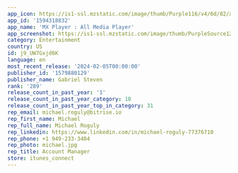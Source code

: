 ```yaml
---
app_icon: https://is1-ssl.mzstatic.com/image/thumb/Purple116/v4/6d/82/ac/6d82ac03-715e-cdd5-3e0b-d2d354aacde3/AppIcon-0-0-1x_U007emarketing-0-10-0-0-85-220.png/1024x1024bb.png
app_id: '1594318832'
app_name: 'MX Player : All Media Player'
app_screenshot: https://is1-ssl.mzstatic.com/image/thumb/PurpleSource126/v4/83/ff/70/83ff702c-146d-c936-e77c-b611cc45be39/9b676772-2e6d-4413-8607-8cb54e2e2e9e_Screenshot_1.png/1242x2688bb.png
category: Entertainment
country: US
id: j9_UW7Gxjd6K
language: en
most_recent_release: '2024-02-05T00:00:00'
publisher_id: '1579880129'
publisher_name: Gabriel Steven
rank: '289'
release_count_in_past_year: '1'
release_count_in_past_year_category: 10
release_count_in_past_year_top_in_category: 31
rep_email: michael.roguly@bitrise.io
rep_first_name: Michael
rep_full_name: Michael Roguly
rep_linkedin: https://www.linkedin.com/in/michael-roguly-77376710
rep_phone: +1 949-233-3404
rep_photo: michael.jpg
rep_title: Account Manager
store: itunes_connect
---
```

